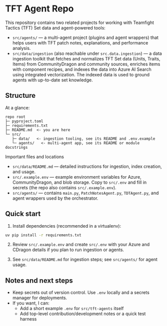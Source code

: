 # TFT Agent Repo

This repository contains two related projects for working with Teamfight Tactics (TFT) Set data and agent-powered tools:

- `src/agents/` — a multi-agent project (plugins and agent wrappers) that helps users with TFT patch notes, explanations, and performance analysis.
- `src/data/ingestion` (also reachable under `src.data.ingestion`) — a data ingestion toolkit that fetches and normalizes TFT Set data (Units, Traits, Items) from CommunityDragon and community sources, enriches items with component recipes, and indexes the data into Azure AI Search using integrated vectorization. The indexed data is used to ground agents with up-to-date set knowledge.

## Structure

At a glance:

```
repo root
├─ pyproject.toml
├─ requirements.txt
├─ README.md  <- you are here
└─ src/
   ├─ data/   <- ingestion tooling, see its README and .env.example
   └─ agents/   <- multi-agent app, see its README or module docstrings
```

Important files and locations

- `src/data/README.md` — detailed instructions for ingestion, index creation, and usage.
- `src/.example.env` — example environment variables for Azure, CommunityDragon, and blob storage. Copy to `src/.env` and fill in secrets (the repo also contains `src/.example.env`).
- `src/agents/` — contains `main.py`, `PatchNotesAgent.py`, `TDTAgent.py`, and agent wrappers used by the orchestrator.

## Quick start

1. Install dependencies (recommended in a virtualenv):

```bash
uv pip install -r requirements.txt
```

2. Review `src/.example.env` and create `src/.env` with your Azure and CDragon details if you plan to run ingestion or agents.

3. See `src/data/README.md` for ingestion steps; see `src/agents/` for agent usage.

## Notes and next steps

- Keep secrets out of version control. Use `.env` locally and a secrets manager for deployments.
- If you want, I can:
  - Add a short example `.env` for `src/tft-agents` itself
  - Add top-level contribution/development notes or a quick test harness
